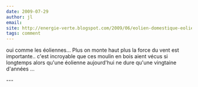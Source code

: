 ```yaml
---
date: 2009-07-29
author: jl
email: 
site: http://energie-verte.blogspot.com/2009/06/eolien-domestique-eolienne-particuliers.html
tags: comment
---
```


<p>oui comme les éoliennes... Plus on monte haut plus la force du vent est importante.. c'est incroyable que ces moulin en bois aient vécus si longtemps alors qu'une éolienne aujourd'hui ne dure qu'une vingtaine d'années ...</p>
---